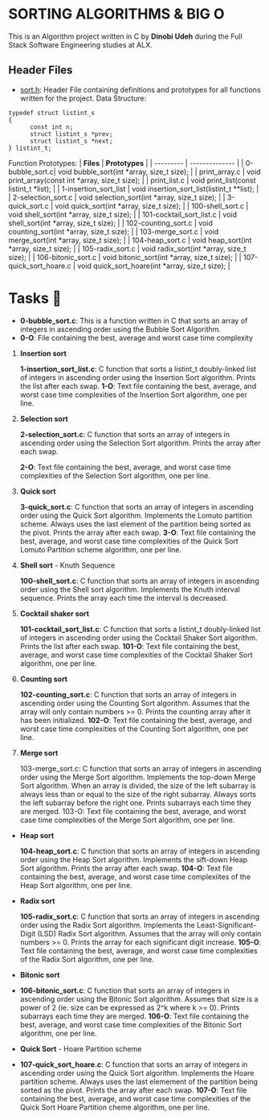 # SORTING ALGORITHMS & BIG O
This is an Algorithm project written in C by **Dinobi Udeh** during the Full Stack Software Engineering studies at ALX.

## Header Files
- [sort.h](https://github.com/Di-nobi/sorting_algorithms/blob/master/sort.h): Header File containing definitions and prototypes for all functions written for the project.
Data Structure:
````
typedef struct listint_s
{
      const int n;
      struct listint_s *prev;
      struct listint_s *next;
} listint_t;

````
Function Prototypes:
| **Files** | **Prototypes** |
| --------- | -------------- |
| 0-bubble_sort.c| void bubble_sort(int *array, size_t size); |
| print_array.c | void print_array(const int *array, size_t size); |
| print_list.c | void print_list(const listint_t *list); |
| 1-insertion_sort_list | void insertion_sort_list(listint_t **list); |
| 2-selection_sort.c | void selection_sort(int *array, size_t size); |
| 3-quick_sort.c | void quick_sort(int *array, size_t size); |
| 100-shell_sort.c | void shell_sort(int *array, size_t size); |
| 101-cocktail_sort_list.c | void shell_sort(int *array, size_t size); |
| 102-counting_sort.c | void counting_sort(int *array, size_t size); |
| 103-merge_sort.c | void merge_sort(int *array, size_t size); |
| 104-heap_sort.c | void heap_sort(int *array, size_t size); |
| 105-radix_sort.c | void radix_sort(int *array, size_t size); |
| 106-bitonic_sort.c | void bitonic_sort(int *array, size_t size); |
| 107-quick_sort_hoare.c | void quick_sort_hoare(int *array, size_t size); |

# Tasks 📜
- **0-bubble_sort.c**: This is a function written in C that sorts an array of integers in ascending order using the Bubble Sort Algorithm.
- **0-O**: File containing the best, average and worst case time complexity
  

1. **Insertion sort**

    **1-insertion_sort_list.c**: C function that sorts a listint_t doubly-linked list of integers in ascending order using the Insertion Sort algorithm.
    Prints the list after each swap.
    **1-O**: Text file containing the best, average, and worst case time complexities of the Insertion Sort algorithm, one per line.

2. **Selection sort**

    **2-selection_sort.c**: C function that sorts an array of integers in ascending order using the Selection Sort algorithm.
    Prints the array after each swap.
   
    **2-O**: Text file containing the best, average, and worst case time complexities of the Selection Sort algorithm, one per line.

4. **Quick sort**

    **3-quick_sort.c**: C function that sorts an array of integers in ascending order using the Quick Sort algorithm.
    Implements the Lomuto partition scheme.
    Always uses the last element of the partition being sorted as the pivot.
    Prints the array after each swap.
    **3-O**: Text file containing the best, average, and worst case time complexities of the Quick Sort Lomuto Partition scheme algorithm, one per line.

5. **Shell sort** - Knuth Sequence

    **100-shell_sort.c**: C function that sorts an array of integers in ascending order using the Shell sort algorithm.
    Implements the Knuth interval sequence.
    Prints the array each time the interval is decreased.

6. **Cocktail shaker sort**

    **101-cocktail_sort_list.c**: C function that sorts a listint_t doubly-linked list of integers in ascending order using the Cocktail Shaker Sort algorithm.
    Prints the list after each swap.
    **101-O**: Text file containing the best, average, and worst case time complexities of the Cocktail Shaker Sort algorithm, one per line.

7. **Counting sort**

    **102-counting_sort.c**: C function that sorts an array of integers in ascending order using the Counting Sort algorithm.
    Assumes that the array will only contain numbers >= 0.
    Prints the counting array after it has been initialized.
    **102-O**: Text file containing the best, average, and worst case time complexities of the Counting Sort algorithm, one per line.

8. **Merge sort**

    103-merge_sort.c: C function that sorts an array of integers in ascending order using the Merge Sort algorithm.
    Implements the top-down Merge Sort algorithm.
        When an array is divided, the size of the left subarray is always less than or equal to the size of the right subarray.
        Always sorts the left subarray before the right one.
    Prints subarrays each time they are merged.
    103-O: Text file containing the best, average, and worst case time complexities of the Merge Sort algorithm, one per line.

- **Heap sort**

    **104-heap_sort.c**: C function that sorts an array of integers in ascending order using the Heap Sort algorithm.
    Implements the sift-down Heap Sort algorithm.
    Prints the array after each swap.
    **104-O**: Text file containing the best, average, and worst case time complexiites of the Heap Sort algorithm, one per line.

- **Radix sort**

    **105-radix_sort.c**: C function that sorts an array of integers in ascending order using the Radix Sort algorithm.
    Implements the Least-Significant-Digit (LSD) Radix Sort algorithm.
    Assumes that the array will only contain numbers >= 0.
    Prints the array for each significant digit increase.
    **105-O**: Text file containing the best, average, and worst case time complexities of the Radix Sort algorithm, one per line.

- **Bitonic sort**

- **106-bitonic_sort.c**: C function that sorts an array of integers in ascending order using the Bitonic Sort algorithm.
    Assumes that size is a power of 2 (ie. size can be expressed as 2^k where k >= 0).
    Prints subarrays each time they are merged.
    **106-O**: Text file containing the best, average, and worst case time complexities of the Bitonic Sort algorithm, one per line.

- **Quick Sort** - Hoare Partition scheme

- **107-quick_sort_hoare.c**: C function that sorts an array of integers in ascending order using the Quick Sort algorithm.
    Implements the Hoare partition scheme.
    Always uses the last elemement of the partition being sorted as the pivot.
    Prints the array after each swap.
    **107-O**: Text file containing the best, average, and worst case time complexities of the Quick Sort Hoare Partition cheme algorithm, one per line.


